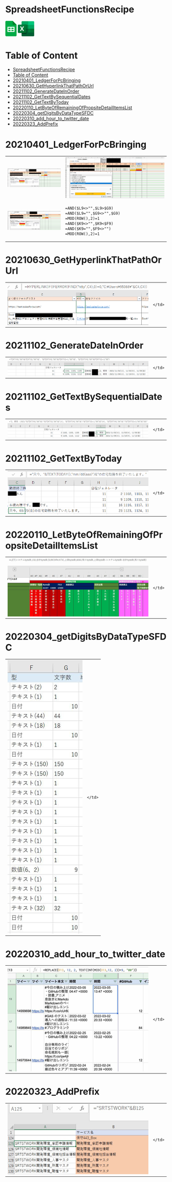 # SpreadsheetFunctionsRecipe

<p align="left">
  <img width="7%" alt="🐧" src="./img/gss.png">
  <img width="10%" alt="🐧" src="./img/excel.png">
</p>

# Table of Content

- [SpreadsheetFunctionsRecipe](#spreadsheetfunctionsrecipe)
- [Table of Content](#table-of-content)
- [20210401_LedgerForPcBringing](#20210401_ledgerforpcbringing)
- [20210630_GetHyperlinkThatPathOrUrl](#20210630_gethyperlinkthatpathorurl)
- [20211102_GenerateDateInOrder](#20211102_generatedateinorder)
- [20211102_GetTextBySequentialDates](#20211102_gettextbysequentialdates)
- [20211102_GetTextByToday](#20211102_gettextbytoday)
- [20220110_LetByteOfRemainingOfPropsiteDetailItemsList](#20220110_letbyteofremainingofpropsitedetailitemslist)
- [20220304_getDigitsByDataTypeSFDC](#20220304_getdigitsbydatatypesfdc)
- [20220310_add_hour_to_twitter_date](#20220310_add_hour_to_twitter_date)
- [20220323_AddPrefix](#20220323_addprefix)



# 20210401_LedgerForPcBringing

<table>
  <tr>
    <td>
      <img alt="🐧" src="./20210401_LedgerForPcBringing/img_01.jpg">
    </td>
    <td>
      <img alt="🐧" src="./20210401_LedgerForPcBringing/img_02.jpg">
    </td>
  </tr>
  <tr>
    <td>
      <img alt="🐧" src="./20210401_LedgerForPcBringing/img_03.jpg">
    </td>
    <td>
      <pre data-role="codeBlock" data-info="code:visualbasic" class="language-code:visualbasic"><code>=AND($L9<>"",$L9>$G9)
=AND($L9="",$G9<>"",$G9)
=MOD(ROW(),2)=1
=AND($K9<>"",$K9<$F9)
=AND($K9="",$F9<>"")
=MOD(ROW(),2)=1</code></pre>
    </td>
  </tr>
</table>


# 20210630_GetHyperlinkThatPathOrUrl

<table>
  <tr>
    <td>
      <img alt="🐧" src="./20210630_GetHyperlinkThatPathOrUrl/img_01.jpg">
    </td>
    <td>

    </td>
  </tr>
</table>

# 20211102_GenerateDateInOrder

<table>
  <tr>
    <td>
      <img alt="🐧" src="./20211102_GenerateDateInOrder/img_01.jpg">
    </td>
    <td>

    </td>
  </tr>
</table>

# 20211102_GetTextBySequentialDates

<table>
  <tr>
    <td>
      <img alt="🐧" src="./20211102_GetTextBySequentialDates/img_01.jpg">
    </td>
    <td>

    </td>
  </tr>
</table>

# 20211102_GetTextByToday

<table>
  <tr>
    <td>
      <img alt="🐧" src="./20211102_GetTextByToday/img_01.jpg">
    </td>
    <td>

    </td>
  </tr>
</table>

# 20220110_LetByteOfRemainingOfPropsiteDetailItemsList

<table>
  <tr>
    <td>
      <img alt="🐧" src="./20220110_LetByteOfRemainingOfPropsiteDetailItemsList/img_01.jpg">
    </td>
    <td>

    </td>
  </tr>
</table>

# 20220304_getDigitsByDataTypeSFDC

<table>
  <tr>
    <td>
      <img alt="🐧" src="./20220304_getDigitsByDataTypeSFDC/img_01.jpg">
    </td>
    <td>

    </td>
  </tr>
</table>

# 20220310_add_hour_to_twitter_date

<table>
  <tr>
    <td>
      <img alt="🐧" src="./20220310_add_hour_to_twitter_date/img_01.jpg">
    </td>
    <td>

    </td>
  </tr>
</table>

# 20220323_AddPrefix

<table>
  <tr>
    <td>
      <img alt="🐧" src="./20220323_AddPrefix/img_01.jpg">
    </td>
    <td>

    </td>
  </tr>
</table>
